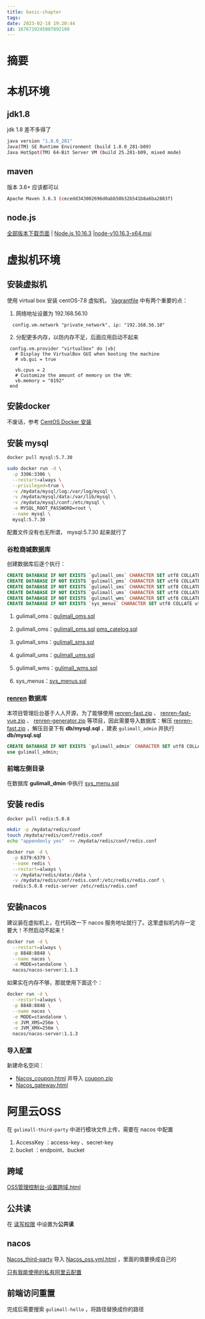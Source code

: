 ```yaml
---
title: basic-chapter
tags: 
date: 2023-02-18 19:20:44
id: 1676719245007892100
---
```

# 摘要

# 本机环境

## jdk1.8

jdk 1.8 差不多得了

```sh
java version "1.8.0_281"
Java(TM) SE Runtime Environment (build 1.8.0_281-b09)
Java HotSpot(TM) 64-Bit Server VM (build 25.281-b09, mixed mode)
```

## maven

版本 3.6+ 应该都可以

```sh
Apache Maven 3.6.3 (cecedd343002696d0abb50b32b541b8a6ba2883f)
```

## node.js

[全部版本下载页面](https://nodejs.org/zh-cn/download/releases/) | [Node.js 10.16.3](https://nodejs.org/download/release/v10.16.3/) |[node-v10.16.3-x64.msi](https://nodejs.org/download/release/v10.16.3/node-v10.16.3-x64.msi) 

# 虚拟机环境

## 安装虚拟机

使用 virtual box 安装 centOS-7.8 虚拟机， [Vagrantfile](Vagrantfile) 中有两个重要的点：

1. 网络地址设置为 192.168.56.10

```
  config.vm.network "private_network", ip: "192.168.56.10"
```

2. 分配更多内存，以防内存不足，后面应用启动不起来

```
 config.vm.provider "virtualbox" do |vb|
   # Display the VirtualBox GUI when booting the machine
   # vb.gui = true
 
   vb.cpus = 2
   # Customize the amount of memory on the VM:
   vb.memory = "8192"
 end
```

## 安装docker

不废话，参考 [CentOS Docker 安装](https://www.runoob.com/docker/centos-docker-install.html) 

## 安装 mysql

```sh
docker pull mysql:5.7.30
```

```sh
sudo docker run -d \
  -p 3306:3306 \
  --restart=always \
  --privileged=true \
  -v /mydata/mysql/log:/var/log/mysql \
  -v /mydata/mysql/data:/var/lib/mysql \
  -v /mydata/mysql/conf:/etc/mysql \
  -e MYSQL_ROOT_PASSWORD=root \
  --name mysql \
  mysql:5.7.30
```

配置文件没有也无所谓， mysql:5.7.30 起来就行了

### 谷粒商城数据库

创建数据库后逐个执行：

```sql
CREATE DATABASE IF NOT EXISTS `gulimall_oms` CHARACTER SET utf8 COLLATE utf8_general_ci;
CREATE DATABASE IF NOT EXISTS `gulimall_pms` CHARACTER SET utf8 COLLATE utf8_general_ci;
CREATE DATABASE IF NOT EXISTS `gulimall_sms` CHARACTER SET utf8 COLLATE utf8_general_ci;
CREATE DATABASE IF NOT EXISTS `gulimall_ums` CHARACTER SET utf8 COLLATE utf8_general_ci;
CREATE DATABASE IF NOT EXISTS `gulimall_wms` CHARACTER SET utf8 COLLATE utf8_general_ci;
CREATE DATABASE IF NOT EXISTS `sys_menus` CHARACTER SET utf8 COLLATE utf8_general_ci;
```

1.  gulimall_oms：[gulimall_oms.sql](assets\data\gulimall_oms.sql) 

2.  gulimall_oms：[gulimall_pms.sql](assets\data\gulimall_pms.sql) [pms_catelog.sql](assets\data\pms_catelog.sql) 
3.  gulimall_sms：[gulimall_sms.sql](assets\data\gulimall_sms.sql) 
4.  gulimall_ums：[gulimall_ums.sql](assets\data\gulimall_ums.sql) 
5.  gulimall_wms：[gulimall_wms.sql](assets\data\gulimall_wms.sql) 
6.  sys_menus：[sys_menus.sql](assets\data\sys_menus.sql) 

### [renren](https://gitee.com/renrenio) 数据库

本项目管理后台基于人人开源，为了能够使用 [renren-fast.zip](assets\data\renren-fast.zip) 、 [renren-fast-vue.zip](assets\data\renren-fast-vue.zip) 、 [renren-generator.zip](assets\data\renren-generator.zip) 等项目，因此需要导入数据库：解压  [renren-fast.zip](assets\data\renren-fast.zip) ，解压目录下有 **db/mysql.sql** ，建表 `gulimall_admin` 并执行  **db/mysql.sql** 

```sql
CREATE DATABASE IF NOT EXISTS `gulimall_admin` CHARACTER SET utf8 COLLATE utf8_general_ci;
use gulimall_admin;
```

### 前端左侧目录

在数据库 **gulimall_dmin** 中执行  [sys_menu.sql](assets\data\sys_menu.sql) 



## 安装 redis

```sh
docker pull redis:5.0.8
```

```sh
mkdir -p /mydata/redis/conf
touch /mydata/redis/conf/redis.conf
echo "appendonly yes"  >> /mydata/redis/conf/redis.conf

docker run -d \
  -p 6379:6379 \
  --name redis \
  --restart=always \
  -v /mydata/redis/data:/data \
  -v /mydata/redis/conf/redis.conf:/etc/redis/redis.conf \
  redis:5.0.8 redis-server /etc/redis/redis.conf
```

## 安装nacos

建议装在虚拟机上，在代码改一下 nacos 服务地址就行了。这里虚拟机内存一定要大！不然启动不起来！

```sh
docker run -d \
  --restart=always \
  -p 8848:8848 \
  --name nacos \
  -e MODE=standalone \
  nacos/nacos-server:1.1.3
```

如果实在内存不够，那就使用下面这个：

```sh
docker run -d \
  --restart=always \
  -p 8848:8848 \
  --name nacos \
  -e MODE=standalone \
  -e JVM_XMS=256m \
  -e JVM_XMX=256m \
  nacos/nacos-server:1.1.3
```

### 导入配置

新建命名空间：

-  [Nacos_coupon.html](assets\data\Nacos_coupon.html) 并导入 [coupon.zip](assets\data\coupon.zip) 
-  [Nacos_gateway.html](assets\data\Nacos_gateway.html) 

# 阿里云OSS

在 `gulimall-third-party` 中进行模块文件上传，需要在 nacos 中配置

1.  AccessKey ：access-key 、secret-key
2.  bucket ：endpoint、bucket

## 跨域

 [OSS管理控制台-设置跨域.html](assets\data\OSS管理控制台-设置跨域.html) 

## 公共读

在 [读写权限](assets\data\OSS管理控制台-读写权限.html) 中设置为**公共读** 

## nacos

 [Nacos_third-party](assets\data\Nacos_third-party.html) 导入  [Nacos_oss.yml.html](assets\data\Nacos_oss.yml.html) ，里面的值要换成自己的

 [只有我能使用的私有阿里云配置](assets\private\nacos_config_export_20210729225748.zip) 

## 前端访问重置

完成后需要搜索 `gulimall-hello` ，将路径替换成你的路径





